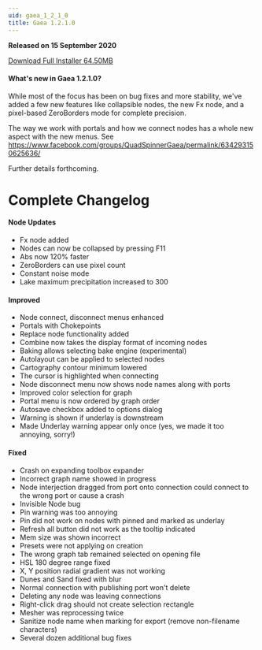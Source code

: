 ```yaml
---
uid: gaea_1_2_1_0
title: Gaea 1.2.1.0
---
```



**Released on 15 September 2020**

<a href="http://viridian.quadspinner.com/gaeab/Gaea-1.2.1.0b.exe">Download Full Installer 64.50MB</a> <br>


<div class="release-note">

#### What's new in Gaea 1.2.1.0?

While most of the focus has been on bug fixes and more stability, we've added a few new features like collapsible nodes, the new Fx node, and a pixel-based ZeroBorders mode for complete precision.

The way we work with portals and how we connect nodes has a whole new aspect with the new menus. See https://www.facebook.com/groups/QuadSpinnerGaea/permalink/634293150625636/

Further details forthcoming.

# Complete Changelog

#### Node Updates

- Fx node added
- Nodes can now be collapsed by pressing F11
- Abs now 120% faster
- ZeroBorders can use pixel count
- Constant noise mode
- Lake maximum precipitation increased to 300

#### Improved

- Node connect, disconnect menus enhanced
- Portals with Chokepoints
- Replace node functionality added
- Combine now takes the display format of incoming nodes
- Baking allows selecting bake engine (experimental)
- Autolayout can be applied to selected nodes
- Cartography contour minimum lowered
- The cursor is highlighted when connecting
- Node disconnect menu now shows node names along with ports
- Improved color selection for graph
- Portal menu is now ordered by graph order
- Autosave checkbox added to options dialog
- Warning is shown if underlay is downstream
- Made Underlay warning appear only once (yes, we made it too annoying, sorry!)

#### Fixed

- Crash on expanding toolbox expander
- Incorrect graph name showed in progress
- Node interjection dragged from port onto connection could connect to the wrong port or cause a crash
- Invisible Node bug
- Pin warning was too annoying
- Pin did not work on nodes with pinned and marked as underlay
- Refresh all button did not work as the tooltip indicated
- Mem size was shown incorrect
- Presets were not applying on creation
- The wrong graph tab remained selected on opening file
- HSL 180 degree range fixed
- X, Y position radial gradient was not working
- Dunes and Sand fixed with blur
- Normal connection with publishing port won't delete
- Deleting any node was leaving connections
- Right-click drag should not create selection rectangle
- Mesher was reprocessing twice
- Sanitize node name when marking for export (remove non-filename characters)
- Several dozen additional bug fixes
</div>
